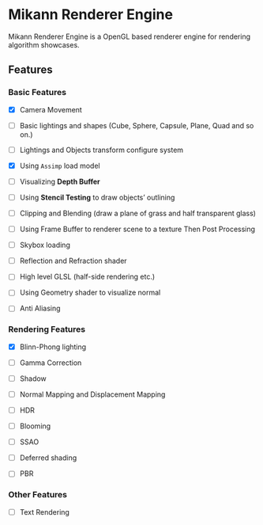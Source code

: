 # Mikann Renderer Engine

Mikann Renderer Engine is a OpenGL based renderer engine for rendering algorithm showcases.



## Features

### Basic Features

* [x] Camera Movement
* [ ] Basic lightings and shapes
  (Cube, Sphere, Capsule, Plane, Quad and so on.)
* [ ] Lightings and Objects transform configure system

* [x] Using `Assimp` load model
* [ ] Visualizing **Depth Buffer**
* [ ] Using **Stencil Testing** to draw objects’ outlining
* [ ] Clipping and Blending (draw a plane of grass and half transparent glass)
* [ ] Using Frame Buffer to renderer scene to a texture
  Then Post Processing
* [ ] Skybox loading
* [ ] Reflection and Refraction shader
* [ ] High level GLSL (half-side rendering etc.)
* [ ] Using Geometry shader to visualize normal
* [ ] Anti Aliasing



### Rendering Features

* [x] Blinn-Phong lighting 
* [ ] Gamma Correction
* [ ] Shadow
* [ ] Normal Mapping and Displacement Mapping
* [ ] HDR
* [ ] Blooming
* [ ] SSAO
* [ ] Deferred shading
* [ ] PBR



### Other Features

* [ ] Text Rendering
